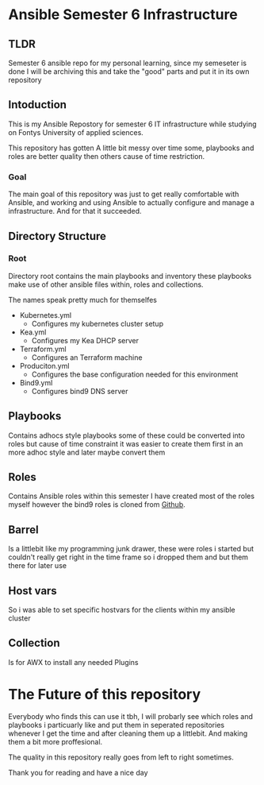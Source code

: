 # Ansible Semester 6 Infrastructure

## TLDR
Semester 6 ansible repo for my personal learning, since my semeseter is done I will be archiving this and take the "good" parts and put it in its own repository

## Intoduction

This is my Ansible Repostory for semester 6 IT infrastructure while studying on Fontys University of applied sciences. 

This repository has gotten A little bit messy over time some, playbooks and roles are better quality then others cause of time restriction. 

### Goal

The main goal of this repository was just to get really comfortable with Ansible, and working and using Ansible to actually configure and manage a infrastructure. And for that it succeeded. 


## Directory Structure

###  Root 
 Directory root contains the main playbooks and inventory these playbooks make use of other ansible files within, roles and collections. 

 The names speak pretty much for themselfes

 - Kubernetes.yml
   - Configures my kubernetes cluster setup
- Kea.yml
  - Configures my Kea DHCP server
- Terraform.yml
  - Configures an Terraform machine
- Produciton.yml
  - Configures the base configuration needed for this environment
- Bind9.yml
  - Configures bind9 DNS server


## Playbooks
Contains adhocs style playbooks some of these could be converted into roles but cause of time constraint it was easier to create them first in an more adhoc style and later maybe convert them

## Roles
Contains Ansible roles within this semester I have created most of the roles myself however the bind9 roles is cloned from [Github](https://github.com/bertvv/ansible-role-bind). 

## Barrel
Is a littlebit like my programming junk drawer, these were roles i started but couldn't really get right in the time frame so i dropped them and but them there for later use

## Host vars
So i was able to set specific hostvars for the clients within my ansible cluster

## Collection
Is for AWX to install any needed Plugins


# The Future of this repository

Everybody who finds this can use it tbh, I will probarly see which roles and playbooks i particuarly like and put them in seperated repositories whenever I get the time and after cleaning them up a littlebit. And making them a bit more proffesional. 

The quality in this repository really goes from left to right sometimes. 

Thank you for reading and have a nice day



